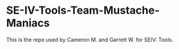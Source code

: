 # SE-IV-Tools-Team-Mustache-Maniacs
This is the repo used by Cameron M. and Garrett W. for SEIV: Tools.
